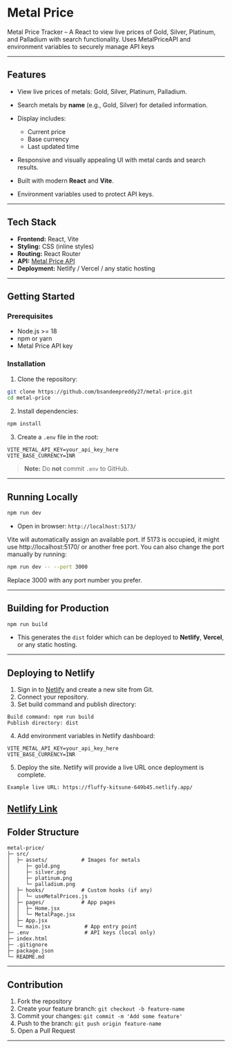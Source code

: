 # Metal Price 
Metal Price Tracker – A React to view live prices of Gold, Silver, Platinum, and Palladium with search functionality. Uses MetalPriceAPI and environment variables to securely manage API keys


---

## Features

* View live prices of metals: Gold, Silver, Platinum, Palladium.
* Search metals by **name** (e.g., Gold, Silver) for detailed information.
* Display includes:

  * Current price
  * Base currency
  * Last updated time
* Responsive and visually appealing UI with metal cards and search results.
* Built with modern **React** and **Vite**.
* Environment variables used to protect API keys.

---

## Tech Stack

* **Frontend:** React, Vite
* **Styling:** CSS (inline styles)
* **Routing:** React Router
* **API:** [Metal Price API](https://metalpriceapi.com/)
* **Deployment:** Netlify / Vercel / any static hosting

---


## Getting Started

### Prerequisites

* Node.js >= 18
* npm or yarn
* Metal Price API key

### Installation

1. Clone the repository:

```bash
git clone https://github.com/bsandeepreddy27/metal-price.git
cd metal-price
```

2. Install dependencies:

```bash
npm install
```

3. Create a `.env` file in the root:

```
VITE_METAL_API_KEY=your_api_key_here
VITE_BASE_CURRENCY=INR
```

> **Note:** Do **not** commit `.env` to GitHub.

---

## Running Locally

```bash
npm run dev
```

* Open in browser: `http://localhost:5173/`

Vite will automatically assign an available port. If 5173 is occupied, it might use http://localhost:5170/ or another free port.
You can also change the port manually by running:
```bash
npm run dev -- --port 3000
```
Replace 3000 with any port number you prefer.

---

## Building for Production

```bash
npm run build
```

* This generates the `dist` folder which can be deployed to **Netlify**, **Vercel**, or any static hosting.

---

## Deploying to Netlify

1. Sign in to [Netlify](https://www.netlify.com/) and create a new site from Git.
2. Connect your repository.
3. Set build command and publish directory:

```
Build command: npm run build
Publish directory: dist
```

4. Add environment variables in Netlify dashboard:

```
VITE_METAL_API_KEY=your_api_key_here
VITE_BASE_CURRENCY=INR
```

5. Deploy the site. Netlify will provide a live URL once deployment is complete.
```
Example live URL: https://fluffy-kitsune-649b45.netlify.app/
```
[Netlify Link](https://fluffy-kitsune-649b45.netlify.app/)
---

## Folder Structure

```
metal-price/
├─ src/
│  ├─ assets/           # Images for metals
│     ├─ gold.png
│     ├─ silver.png
│     ├─ platinum.png
│     └─ palladium.png
│  ├─ hooks/            # Custom hooks (if any)
│  │  └─ useMetalPrices.js
│  ├─ pages/            # App pages
│  │  ├─ Home.jsx
│  │  └─ MetalPage.jsx
│  ├─ App.jsx
│  └─ main.jsx           # App entry point
├─ .env                  # API keys (local only)
├─ index.html
├─ .gitignore
├─ package.json
└─ README.md

```

---

## Contribution

1. Fork the repository
2. Create your feature branch: `git checkout -b feature-name`
3. Commit your changes: `git commit -m 'Add some feature'`
4. Push to the branch: `git push origin feature-name`
5. Open a Pull Request

---


